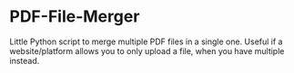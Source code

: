 # PDF-File-Merger
Little Python script to merge multiple PDF files in a single one. Useful if a website/platform allows you to only upload a file, when you have multiple instead.
